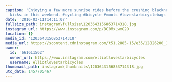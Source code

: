 ```yaml
---
caption: 'Enjoying a few more sunrise rides before the crushing blackness of #daylightsavingstime
  kicks in this weekend. #cycling #bicycle #moots #lovestarbicyclebags'
date: '2016-03-11T14:11:07'
fullsize_path: instagram\fullsize\1203643156853714318.jpg
instagram_url: https://www.instagram.com/p/BC0MxLwmG2O
location: {}
media_id: '1203643156853714318'
media_url: https://scontent.cdninstagram.com/t51.2885-15/e35/12826200_1574983302820656_1936383057_n.jpg?ig_cache_key=MTIwMzY0MzE1Njg1MzcxNDMxOA%3D%3D.2
owner:
  id: '661611562'
  owner_url: https://www.instagram.com/elliotlovestarbicycles
  username: elliotlovestarbicycles
thumbnail_path: instagram\thumbnails\1203643156853714318.jpg
utc_date: 1457705467
---
```

